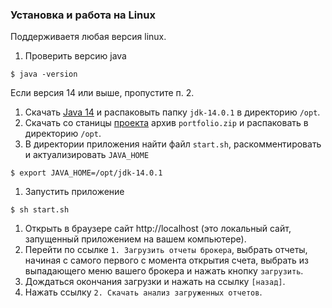 ### Установка и работа на Linux

Поддерживаетя любая версия linux.
1. Проверить версию java
```shell script
$ java -version
```
   Если версия 14 или выше, пропустите п. 2.
1. Скачать [Java 14](https://download.java.net/java/GA/jdk14.0.1/664493ef4a6946b186ff29eb326336a2/7/GPL/openjdk-14.0.1_linux-x64_bin.tar.gz)
   и распаковыть папку `jdk-14.0.1` в директорию `/opt`.
1. Скачать со станицы [проекта](https://github.com/vananiev/portfolio/releases/latest)
   архив `portfolio.zip` и распаковать в директорию `/opt`.
1. В директории приложения найти файл `start.sh`, раскомментировать и актуализировать `JAVA_HOME`
```shell script
$ export JAVA_HOME=/opt/jdk-14.0.1
```
1. Запустить приложение
```shell script
$ sh start.sh
```
1. Открыть в  браузере сайт http://localhost (это локальный сайт, запущенный приложением на вашем компьютере).
1. Перейти по ссылке `1. Загрузить отчеты брокера`, выбрать отчеты, начиная с самого первого с момента открытия счета,
   выбрать из выпадающего меню вашего брокера и нажать кнопку `загрузить`.
1. Дождаться окончания загрузки и нажать на ссылку `[назад]`.
1. Нажать ссылку `2. Скачать анализ загруженных отчетов`.
   

